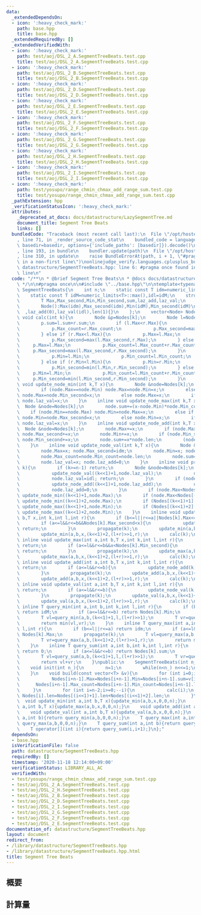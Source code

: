 ```yaml
---
data:
  _extendedDependsOn:
  - icon: ':heavy_check_mark:'
    path: base.hpp
    title: base.hpp
  _extendedRequiredBy: []
  _extendedVerifiedWith:
  - icon: ':heavy_check_mark:'
    path: test/aoj/DSL_2_A.SegmentTreeBeats.test.cpp
    title: test/aoj/DSL_2_A.SegmentTreeBeats.test.cpp
  - icon: ':heavy_check_mark:'
    path: test/aoj/DSL_2_B.SegmentTreeBeats.test.cpp
    title: test/aoj/DSL_2_B.SegmentTreeBeats.test.cpp
  - icon: ':heavy_check_mark:'
    path: test/aoj/DSL_2_D.SegmentTreeBeats.test.cpp
    title: test/aoj/DSL_2_D.SegmentTreeBeats.test.cpp
  - icon: ':heavy_check_mark:'
    path: test/aoj/DSL_2_E.SegmentTreeBeats.test.cpp
    title: test/aoj/DSL_2_E.SegmentTreeBeats.test.cpp
  - icon: ':heavy_check_mark:'
    path: test/aoj/DSL_2_F.SegmentTreeBeats.test.cpp
    title: test/aoj/DSL_2_F.SegmentTreeBeats.test.cpp
  - icon: ':heavy_check_mark:'
    path: test/aoj/DSL_2_G.SegmentTreeBeats.test.cpp
    title: test/aoj/DSL_2_G.SegmentTreeBeats.test.cpp
  - icon: ':heavy_check_mark:'
    path: test/aoj/DSL_2_H.SegmentTreeBeats.test.cpp
    title: test/aoj/DSL_2_H.SegmentTreeBeats.test.cpp
  - icon: ':heavy_check_mark:'
    path: test/aoj/DSL_2_I.SegmentTreeBeats.test.cpp
    title: test/aoj/DSL_2_I.SegmentTreeBeats.test.cpp
  - icon: ':heavy_check_mark:'
    path: test/yosupo/range_chmin_chmax_add_range_sum.test.cpp
    title: test/yosupo/range_chmin_chmax_add_range_sum.test.cpp
  _pathExtension: hpp
  _verificationStatusIcon: ':heavy_check_mark:'
  attributes:
    _deprecated_at_docs: docs/datastructure/LazySegmentTree.md
    document_title: Segment Tree Beats
    links: []
  bundledCode: "Traceback (most recent call last):\n  File \"/opt/hostedtoolcache/Python/3.9.1/x64/lib/python3.9/site-packages/onlinejudge_verify/documentation/build.py\"\
    , line 71, in _render_source_code_stat\n    bundled_code = language.bundle(stat.path,\
    \ basedir=basedir, options={'include_paths': [basedir]}).decode()\n  File \"/opt/hostedtoolcache/Python/3.9.1/x64/lib/python3.9/site-packages/onlinejudge_verify/languages/cplusplus.py\"\
    , line 193, in bundle\n    bundler.update(path)\n  File \"/opt/hostedtoolcache/Python/3.9.1/x64/lib/python3.9/site-packages/onlinejudge_verify/languages/cplusplus_bundle.py\"\
    , line 310, in update\n    raise BundleErrorAt(path, i + 1, \"#pragma once found\
    \ in a non-first line\")\nonlinejudge_verify.languages.cplusplus_bundle.BundleErrorAt:\
    \ datastructure/SegmentTreeBeats.hpp: line 6: #pragma once found in a non-first\
    \ line\n"
  code: "/**\n * @brief Segment Tree Beats\n * @docs docs/datastructure/LazySegmentTree.md\n\
    \ */\n\n#pragma once\n\n#include \"../base.hpp\"\n\ntemplate<typename T>\nclass\
    \ SegmentTreeBeats{\n    int n;\n    static const T idm=numeric_limits<T>::min();\n\
    \    static const T idM=numeric_limits<T>::max(),idl=idM;\n    struct Node{\n\
    \        T Max,Max_second,Min,Min_second,sum,laz_add,laz_val;\n        int Max_count,Min_count,len;\n\
    \        Node():Max(idm),Max_second(idm),Min(idM),Min_second(idM)\n          \
    \  ,laz_add(0),laz_val(idl),len(1){}\n    };\n    vector<Node> Nodes;\n    inline\
    \ void calc(int k){\n        Node &p=Nodes[k];\n        Node l=Nodes[(k<<1)+1],r=Nodes[(k<<1)+2];\n\
    \        p.sum=l.sum+r.sum;\n        if (l.Max<r.Max){\n            p.Max=r.Max;\n\
    \            p.Max_count=r.Max_count;\n            p.Max_second=max(l.Max,r.Max_second);\n\
    \        } else if (r.Max<l.Max){\n            p.Max=l.Max;\n            p.Max_count=l.Max_count;\n\
    \            p.Max_second=max(l.Max_second,r.Max);\n        } else {\n       \
    \     p.Max=l.Max;\n            p.Max_count=l.Max_count+r.Max_count;\n       \
    \     p.Max_second=max(l.Max_second,r.Max_second);\n        }\n        if (l.Min<r.Min){\n\
    \            p.Min=l.Min;\n            p.Min_count=l.Min_count;\n            p.Min_second=min(l.Min_second,r.Min);\n\
    \        } else if (r.Min<l.Min){\n            p.Min=r.Min;\n            p.Min_count=r.Min_count;\n\
    \            p.Min_second=min(l.Min,r.Min_second);\n        } else {\n       \
    \     p.Min=l.Min;\n            p.Min_count=l.Min_count+r.Min_count;\n       \
    \     p.Min_second=min(l.Min_second,r.Min_second);\n        }\n    }\n    inline\
    \ void update_node_min(int k,T x){\n        Node &node=Nodes[k];\n        node.sum+=(x-node.Max)*node.Max_count;\n\
    \        if (node.Max==node.Min) node.Max=node.Min=x;\n        else if (node.Max==node.Min_second)\
    \ node.Max=node.Min_second=x;\n        else node.Max=x;\n        if (node.laz_val!=idl&&node.laz_val<x)\
    \ node.laz_val=x;\n    }\n    inline void update_node_max(int k,T x){\n      \
    \  Node &node=Nodes[k];\n        node.sum+=(x-node.Min)*node.Min_count;\n    \
    \    if (node.Min==node.Max) node.Min=node.Max=x;\n        else if (node.Min==node.Max_second)\
    \ node.Min=node.Max_second=x;\n        else node.Min=x;\n        if (node.laz_val!=idl&&x<node.laz_val)\
    \ node.laz_val=x;\n    }\n    inline void update_node_add(int k,T x){\n      \
    \  Node &node=Nodes[k];\n        node.Max+=x;\n        if (node.Max_second!=idm)\
    \ node.Max_second+=x;\n        node.Min+=x;\n        if (node.Min_second!=idM)\
    \ node.Min_second+=x;\n        node.sum+=x*node.len;\n        (node.laz_val!=idl?node.laz_val:node.laz_add)+=x;\n\
    \    }\n    inline void update_node_val(int k,T x){\n        Node &node=Nodes[k];\n\
    \        node.Max=x; node.Max_second=idm;\n        node.Min=x; node.Min_second=idM;\n\
    \        node.Max_count=node.Min_count=node.len;\n        node.sum=x*node.len;\n\
    \        node.laz_val=x; node.laz_add=0;\n    }\n    inline void propagate(int\
    \ k){\n        if (k>=n-1) return;\n        Node &node=Nodes[k];\n        if (node.laz_val!=idl){\n\
    \            update_node_val((k<<1)+1,node.laz_val);\n            update_node_val((k<<1)+2,node.laz_val);\n\
    \            node.laz_val=idl; return;\n        }\n        if (node.laz_add!=0){\n\
    \            update_node_add((k<<1)+1,node.laz_add);\n            update_node_add((k<<1)+2,node.laz_add);\n\
    \            node.laz_add=0;\n        }\n        if (node.Max<Nodes[(k<<1)+1].Max)\
    \ update_node_min((k<<1)+1,node.Max);\n        if (node.Max<Nodes[(k<<1)+2].Max)\
    \ update_node_min((k<<1)+2,node.Max);\n        if (Nodes[(k<<1)+1].Min<node.Min)\
    \ update_node_max((k<<1)+1,node.Min);\n        if (Nodes[(k<<1)+2].Min<node.Min)\
    \ update_node_max((k<<1)+2,node.Min);\n    }\n    inline void update_min(int a,int\
    \ b,T x,int k,int l,int r){\n        if (b<=l||r<=a||Nodes[k].Max<=x) return;\n\
    \        if (a<=l&&r<=b&&Nodes[k].Max_second<x){\n            update_node_min(k,x);\
    \ return;\n        }\n        propagate(k);\n        update_min(a,b,x,(k<<1)+1,l,(l+r)>>1);\n\
    \        update_min(a,b,x,(k<<1)+2,(l+r)>>1,r);\n        calc(k);\n    }\n   \
    \ inline void update_max(int a,int b,T x,int k,int l,int r){\n        if (b<=l||r<=a||x<=Nodes[k].Min)\
    \ return;\n        if (a<=l&&r<=b&&x<Nodes[k].Min_second){\n            update_node_max(k,x);\
    \ return;\n        }\n        propagate(k);\n        update_max(a,b,x,(k<<1)+1,l,(l+r)>>1);\n\
    \        update_max(a,b,x,(k<<1)+2,(l+r)>>1,r);\n        calc(k);\n    }\n   \
    \ inline void update_add(int a,int b,T x,int k,int l,int r){\n        if (b<=l||r<=a)\
    \ return;\n        if (a<=l&&r<=b){\n            update_node_add(k,x); return;\n\
    \        }\n        propagate(k);\n        update_add(a,b,x,(k<<1)+1,l,(l+r)>>1);\n\
    \        update_add(a,b,x,(k<<1)+2,(l+r)>>1,r);\n        calc(k);\n    }\n   \
    \ inline void update_val(int a,int b,T x,int k,int l,int r){\n        if (b<=l||r<=a)\
    \ return;\n        if (a<=l&&r<=b){\n            update_node_val(k,x); return;\n\
    \        }\n        propagate(k);\n        update_val(a,b,x,(k<<1)+1,l,(l+r)>>1);\n\
    \        update_val(a,b,x,(k<<1)+2,(l+r)>>1,r);\n        calc(k);\n    }\n   \
    \ inline T query_min(int a,int b,int k,int l,int r){\n        if (b<=l||r<=a)\
    \ return idM;\n        if (a<=l&&r<=b) return Nodes[k].Min;\n        propagate(k);\n\
    \        T vl=query_min(a,b,(k<<1)+1,l,(l+r)>>1);\n        T vr=query_min(a,b,(k<<1)+2,(l+r)>>1,r);\n\
    \        return min(vl,vr);\n    }\n    inline T query_max(int a,int b,int k,int\
    \ l,int r){\n        if (b<=l||r<=a) return idm;\n        if (a<=l&&r<=b) return\
    \ Nodes[k].Max;\n        propagate(k);\n        T vl=query_max(a,b,(k<<1)+1,l,(l+r)>>1);\n\
    \        T vr=query_max(a,b,(k<<1)+2,(l+r)>>1,r);\n        return max(vl,vr);\n\
    \    }\n    inline T query_sum(int a,int b,int k,int l,int r){\n        if (b<=l||r<=a)\
    \ return 0;\n        if (a<=l&&r<=b) return Nodes[k].sum;\n        propagate(k);\n\
    \        T vl=query_sum(a,b,(k<<1)+1,l,(l+r)>>1);\n        T vr=query_sum(a,b,(k<<1)+2,(l+r)>>1,r);\n\
    \        return vl+vr;\n    }\npublic:\n    SegmentTreeBeats(int n_){init(n_);}\n\
    \    void init(int n_){\n        n=1;\n        while(n<n_) n<<=1;\n        Nodes.resize(n<<1);\n\
    \    }\n    void build(const vector<T> &v){\n        for (int i=0;i<v.size();++i){\n\
    \            Nodes[i+n-1].Max=Nodes[i+n-1].Min=Nodes[i+n-1].sum=v[i];\n      \
    \      Nodes[i+n-1].Max_count=Nodes[i+n-1].Min_count=Nodes[i+n-1].len=1;\n   \
    \     }\n        for (int i=n-2;i>=0;--i){\n            calc(i);\n           \
    \ Nodes[i].len=Nodes[(i<<1)+1].len+Nodes[(i<<1)+2].len;\n        }\n    }\n  \
    \  void update_min(int a,int b,T x){update_min(a,b,x,0,0,n);}\n    void update_max(int\
    \ a,int b,T x){update_max(a,b,x,0,0,n);}\n    void update_add(int a,int b,T x){update_add(a,b,x,0,0,n);}\n\
    \    void update_val(int a,int b,T x){update_val(a,b,x,0,0,n);}\n    T query_min(int\
    \ a,int b){return query_min(a,b,0,0,n);}\n    T query_max(int a,int b){return\
    \ query_max(a,b,0,0,n);}\n    T query_sum(int a,int b){return query_sum(a,b,0,0,n);}\n\
    \    T operator[](int i){return query_sum(i,i+1);}\n};"
  dependsOn:
  - base.hpp
  isVerificationFile: false
  path: datastructure/SegmentTreeBeats.hpp
  requiredBy: []
  timestamp: '2020-11-18 12:14:00+09:00'
  verificationStatus: LIBRARY_ALL_AC
  verifiedWith:
  - test/yosupo/range_chmin_chmax_add_range_sum.test.cpp
  - test/aoj/DSL_2_A.SegmentTreeBeats.test.cpp
  - test/aoj/DSL_2_H.SegmentTreeBeats.test.cpp
  - test/aoj/DSL_2_B.SegmentTreeBeats.test.cpp
  - test/aoj/DSL_2_D.SegmentTreeBeats.test.cpp
  - test/aoj/DSL_2_I.SegmentTreeBeats.test.cpp
  - test/aoj/DSL_2_G.SegmentTreeBeats.test.cpp
  - test/aoj/DSL_2_F.SegmentTreeBeats.test.cpp
  - test/aoj/DSL_2_E.SegmentTreeBeats.test.cpp
documentation_of: datastructure/SegmentTreeBeats.hpp
layout: document
redirect_from:
- /library/datastructure/SegmentTreeBeats.hpp
- /library/datastructure/SegmentTreeBeats.hpp.html
title: Segment Tree Beats
---
```

## 概要

## 計算量